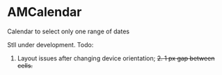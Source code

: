# AMCalendar
Calendar to select only one range of dates

Stll under development.
Todo:
1. Layout issues after changing device orientation;
~~2. 1 px gap between cells.~~
